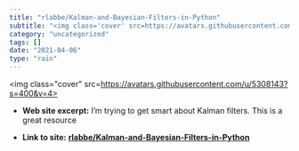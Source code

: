 ```yaml
---
title: "rlabbe/Kalman-and-Bayesian-Filters-in-Python"
subtitle: "<img class='cover' src=https://avatars.githubusercontent.com/u/5308143?s=400&v=4>"
category: "uncategorized"
tags: []
date: "2021-04-06"
type: "rain"
---
```

<img class="cover" src=https://avatars.githubusercontent.com/u/5308143?s=400&v=4>



* **Web site excerpt:** I’m trying to get smart about Kalman filters. This is a great resource

* **Link to site:** **[rlabbe/Kalman-and-Bayesian-Filters-in-Python](https://github.com/rlabbe/Kalman-and-Bayesian-Filters-in-Python)**